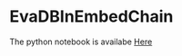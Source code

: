 # EvaDBInEmbedChain

The python notebook is availabe [Here](https://colab.research.google.com/drive/1zRkM7gAMgnUTEY0RSL2hjlqfggVqPtkA?authuser=3#scrollTo=KWLhK53-p6NT)
